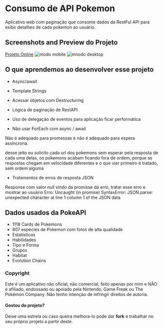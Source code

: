 # Consumo de API Pokemon

Aplicativo web com paginação que consome dados da RestFul API para exibir detalhes de cada
pokemon ao usuário.


## Screenshots and Preview do Projeto

[Projeto Online](link)
![modo mobile](link)
![mnodo desktop](link)



## O que aprendemos ao desenvolver esse projeto

-  Async/await

- Template Strings

- Acessar objetos com Destructuring

- Lógica de paginação de RestAPI 

- Uso de delegação de eventos para aplicação ficar performática

- Não usar ForEach com async / await

Não é adequado para promessas e 
não é adequado para espera assíncrona. 

desse jeito eu solicito cada url dos pokemons
sem esperar pela resposta de cada uma delas,
os pokemons acabam ficando fora de ordem, porque as 
respostas chegam em velocidade diferentes e o 
que vier primeiro é tratado, sem ordem alguma
    
- Tratamentos de erros de resposta JSON

Response com valor null vindo da promisse dá erro, tratar esse erro
e mostrar ao usuário
Erro: Uncaught (in promise) SyntaxError: JSON.parse: unexpected character at 
line 1 column 1 of the JSON data


## Dados usados da PokeAPI

- 1118 Cards de Pokemons
- 807 espécies de Pokemon com fotos de alta qualidade
- Estatísticas
- Habilidades
- Tipo e Forma
- Grupos
- Habitat
- Evolution Chains


### Copyright

Este é um aplicativo não oficial, não comercial, feito apenas por mim e NÃO é afiliado, endossado ou apoiado pela Nintendo, Game Freak ou The Pokémon Company. 
Não tenho intenção de infringir direitos de autoria.


#### Gostou do projeto?

Deixe uma estrela ou caso queira melhora-lo pode dar **fork** e trabalhar no seu próprio projeto a partir deste.